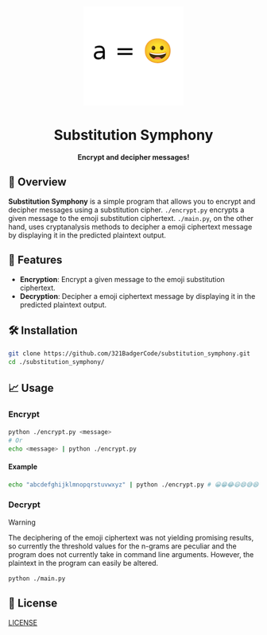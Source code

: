 <p align="center">
	<img src="./asset/logo.png" alt="Substitution Symphony Logo" width="200" height="200">
</p>

<h1 align="center">Substitution Symphony</h1>

<p align="center">
	<strong>Encrypt and decipher messages!</strong>
</p>

## 🚀 Overview

**Substitution Symphony** is a simple program that allows you to encrypt and decipher messages using a substitution cipher. `./encrypt.py` encrypts a given message to the emoji substitution ciphertext. `./main.py`, on the other hand, uses cryptanalysis methods to decipher a emoji ciphertext message by displaying it in the predicted plaintext output.

## 🎨 Features

- **Encryption**: Encrypt a given message to the emoji substitution ciphertext.
- **Decryption**: Decipher a emoji ciphertext message by displaying it in the predicted plaintext output.

## 🛠️ Installation

```sh
git clone https://github.com/321BadgerCode/substitution_symphony.git
cd ./substitution_symphony/
```

## 📈 Usage

### Encrypt

```sh
python ./encrypt.py <message>
# Or
echo <message> | python ./encrypt.py
```

#### Example

```sh
echo "abcdefghijklmnopqrstuvwxyz" | python ./encrypt.py # 😀😁😂😃😄😅😆😇😈😉😊😋😌😍😎😏😐😑😒😓😔😕😖😗😘😙
```

### Decrypt

> [!WARNING]
> The deciphering of the emoji ciphertext was not yielding promising results, so currently the threshold values for the n-grams are peculiar and the program does not currently take in command line arguments. However, the plaintext in the program can easily be altered.
```sh
python ./main.py
```

## 📝 License

[LICENSE](./LICENSE)
